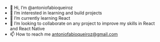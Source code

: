 - 👋 Hi, I’m @antoniofabioqueiroz
- 👀 I’m interested in learning and build projects
- 🌱 I’m currently learning React
- 💞️ I’m looking to collaborate on any project to improve my skills in React and React Native
- 📫 How to reach me antoniofabioqueiroz@gmail.com
<!---
antoniofabioqueiroz/antoniofabioqueiroz is a ✨ special ✨ repository because its `README.md` (this file) appears on your GitHub profile.
You can click the Preview link to take a look at your changes.
--->
